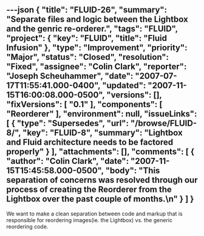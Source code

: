 ---json
{
  "title": "FLUID-26",
  "summary": "Separate files and logic between the Lightbox and the genric re-orderer.",
  "tags": "FLUID",
  "project": {
    "key": "FLUID",
    "title": "Fluid Infusion"
  },
  "type": "Improvement",
  "priority": "Major",
  "status": "Closed",
  "resolution": "Fixed",
  "assignee": "Colin Clark",
  "reporter": "Joseph Scheuhammer",
  "date": "2007-07-17T11:55:41.000-0400",
  "updated": "2007-11-15T16:00:08.000-0500",
  "versions": [],
  "fixVersions": [
    "0.1"
  ],
  "components": [
    "Reorderer"
  ],
  "environment": null,
  "issueLinks": [
    {
      "type": "Supersedes",
      "url": "/browse/FLUID-8/",
      "key": "FLUID-8",
      "summary": "Lightbox and Fluid architecture needs to be factored properly"
    }
  ],
  "attachments": [],
  "comments": [
    {
      "author": "Colin Clark",
      "date": "2007-11-15T15:45:58.000-0500",
      "body": "This separation of concerns was resolved through our process of creating the Reorderer from the Lightbox over the past couple of months.\n"
    }
  ]
}
---
We want to make a clean separation between code and markup that is responsible for reordering images(ie. the Lightbox) vs. the generic reordering code.

        
